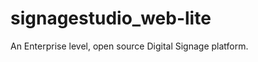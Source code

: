 signagestudio_web-lite
======================

An Enterprise level, open source Digital Signage platform.
